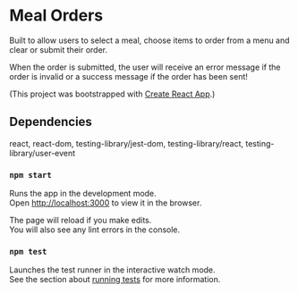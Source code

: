 # Meal Orders

Built to allow users to select a meal, choose items to order from a menu and clear or submit their order.

When the order is submitted, the user will receive an error message if the order is invalid or a success message if the order has been sent!

(This project was bootstrapped with [Create React App](https://github.com/facebook/create-react-app).)

## Dependencies

react, react-dom, testing-library/jest-dom, testing-library/react, testing-library/user-event

### `npm start`

Runs the app in the development mode.\
Open [http://localhost:3000](http://localhost:3000) to view it in the browser.

The page will reload if you make edits.\
You will also see any lint errors in the console.

### `npm test`

Launches the test runner in the interactive watch mode.\
See the section about [running tests](https://facebook.github.io/create-react-app/docs/running-tests) for more information.
